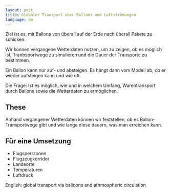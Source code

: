 ```yaml
---
layout: post
title: Globaler Transport über Ballons und Luftströmungen
language: de
---
```


Ziel ist es, mit Ballons von überall auf der Erde nach überall Pakete zu schicken.

Wir können vergangene Wetterdaten nutzen, um zu zeigen, ob es möglich ist,
Tranbsportwege zu simulieren und die Dauer der Transporte zu bestimmen.

Ein Ballon kann nur auf- und absteigen.
Es hängt dann vom Modell ab, ob er wieder aufsteigen kann und wie oft.

Die Frage: Ist es möglich, wie und in welchem Umfang, Warentransport durch Ballons sowie die Wetterdaten zu ermöglichen.

These
-----

Anhand vergangener Wetterdaten können wir feststellen,
ob es Ballon-Transportwege gibt und wie lange diese dauern, was man erreichen kann.

Für eine Umsetzung
------------------

- Flugsperrzonen
- Flugzeugkorridor
- Landeorte
- Temperaturen
- Luftdruck

English: global transport via balloons and athmospheric circulation



